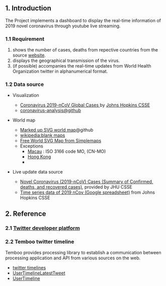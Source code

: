 ## 1. Introduction

The Project implements a dashboard to display the real-time information of 2019 novel coronavirus through youtube live streaming.

### 1.1 Requirement
1. shows the number of cases, deaths from repective countries from the source [website](https://www.worldometers.info/coronavirus/countries-where-coronavirus-has-spread/).
2. displays the geographical transmission of the virus.
3. (if possible) accompanies the real-time updates from World Health Organization twitter in alphanumerical format.

### 1.2 Data source

 - Visualization
   - [Coronavirus 2019-nCoV Global Cases ](https://gisanddata.maps.arcgis.com/apps/opsdashboard/index.html#/bda7594740fd40299423467b48e9ecf6) by [Johns Hopkins CSSE](https://systems.jhu.edu/research/public-health/ncov/)
   - [coronavirus-analysis@github](https://github.com/AaronWard/coronavirus-analysis)

- World map
     - [Marked up SVG world map](https://github.com/benhodgson/markedup-svg-worldmap)@github
     - [wikipedia:blank maps](https://en.wikipedia.org/wiki/Wikipedia:Blank_maps#World)
     - [Free World SVG Map from Simplemaps](https://simplemaps.com/resources/svg-world)
     - Exceptions
       - [Macau](https://en.wikipedia.org/wiki/Macau) : ISO 3166 code MO, (CN-MO)
       - [Hong Kong](https://lh3.googleusercontent.com/proxy/RWPRTF706iC6IwaIQDKudz1XD1AGF1hpR-p8rauRjqqIhNt18gcPCF7G5i0BhSRD8DvLvovJABfCSoYncq-TFBkBNqk36d1IAJNJ7qpKnL4YBL7I1R3UPM8_550OsHRSCuQ)
       - 

 - Live update data source
   - [Novel Coronavirus (2019-nCoV) Cases (Summary of Confirmed, deaths, and recovered cases)](https://docs.google.com/spreadsheets/u/1/d/1wQVypefm946ch4XDp37uZ-wartW4V7ILdg-qYiDXUHM/htmlview?usp=sharing&sle=true#), provided by JHU CSSE
   - [Time series data of 2019 nCov (Google spreadsheet)](https://docs.google.com/spreadsheets/u/1/d/1UF2pSkFTURko2OvfHWWlFpDFAr1UxCBA4JLwlSP6KFo/htmlview?usp=sharing&sle=true#) from Johns Hopkins CSSE

## 2. Reference

### 2.1 [Twitter developer platform](https://developer.twitter.com/en/docs/basics/getting-started)


### 2.2 Temboo twitter timeline
Temboo provides processing library to establish a communication between processing application and API from various sources on the web.

- [twitter timelines](https://temboo.com/library/Library/Twitter/Timelines/)
- [UserTimelineLatestTweet](https://temboo.com/library/Library/Twitter/Timelines/UserTimelineLatestTweet/)
- [UserTimeline](https://temboo.com/library/Library/Twitter/Timelines/UserTimeline/)